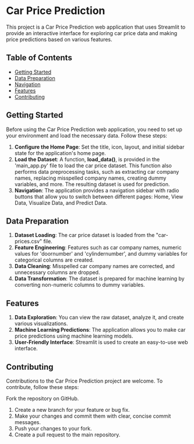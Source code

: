 # Car Price Prediction
This project is a Car Price Prediction web application that uses Streamlit to provide an interactive interface for exploring car price data and making price predictions based on various features.
## Table of Contents
- [Getting Started](#gettingstarted)
- [Data Preparation](#datapreparation)
- [Navigation](#navigation)
- [Features](#features)
- [Contributing](#contributing)
## Getting Started
Before using the Car Price Prediction web application, you need to set up your environment and load the necessary data. Follow these steps:

1. **Configure the Home Page**: Set the title, icon, layout, and initial sidebar state for the application's home page.
2. **Load the Dataset**: A function, **load_data()**, is provided in the 'main_app.py' file to load the car price dataset. This function also performs data preprocessing tasks, such as extracting car company names, replacing misspelled company names, creating dummy variables, and more. The resulting dataset is used for prediction.
3. **Navigation**: The application provides a navigation sidebar with radio buttons that allow you to switch between different pages: Home, View Data, Visualize Data, and Predict Data.

## Data Preparation
1. **Dataset Loading**: The car price dataset is loaded from the "car-prices.csv" file.
2. **Feature Engineering**: Features such as car company names, numeric values for 'doornumber' and 'cylindernumber', and dummy variables for categorical columns are created.
3. **Data Cleaning**: Misspelled car company names are corrected, and unnecessary columns are dropped.
4. **Data Transformation**: The dataset is prepared for machine learning by converting non-numeric columns to dummy variables.

## Features
1. **Data Exploration**: You can view the raw dataset, analyze it, and create various visualizations.
2. **Machine Learning Predictions**: The application allows you to make car price predictions using machine learning models.
3. **User-Friendly Interface**: Streamlit is used to create an easy-to-use web interface.

## Contributing
Contributions to the Car Price Prediction project are welcome. To contribute, follow these steps:

Fork the repository on GitHub.
1. Create a new branch for your feature or bug fix.
2. Make your changes and commit them with clear, concise commit messages.
3. Push your changes to your fork.
4. Create a pull request to the main repository.
